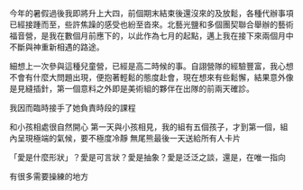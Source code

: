 今年的暑假過後我即將升上大四，前個期末結束後還沒來的及放鬆，各種代辦事項已經接踵而至，些許焦躁的感受也紛至沓來。北藝光鹽和多個團契聯合舉辦的藝術福音營，是我在數個月前應下的，以此作為七月的起點，邁上我在接下來兩個月中不斷與神重新相遇的路途。

細想上一次參與這種兒童營，已經是高二時候的事。自詡營隊的經驗豐富，我心想不會有什麼大問題出現，便抱著輕鬆的態度赴會，現在想來有些鬆懈，結果意外像是見縫插針，第一個意料之外即是美術組的夥伴在出隊的前兩天確診。

我因而臨時接手了她負責時段的課程


和小孩相處很自然開心
第一天與小孩相見，我的組有五個孩子，才到第一個，組內呈現極端的氣候，要不極度冷靜
無尾熊最後一天送給所有人卡片

「愛是什麼形狀」？愛是可言狀？愛是抽象？愛是泛泛之談，還是，在唯一指向

有很多需要操練的地方

